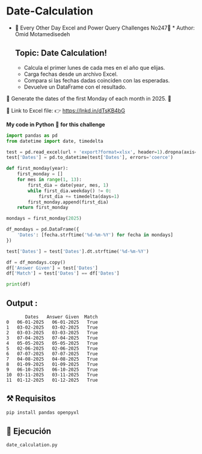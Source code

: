 # Date-Calculation
- 🌟 Every Other Day Excel and Power Query Challenges No247🌟 * Author: Omid Motamedisedeh
 
  ## Topic: Date Calculation!
    - Calcula el primer lunes de cada mes en el año que elijas.
    - Carga fechas desde un archivo Excel.
    - Compara si las fechas dadas coinciden con las esperadas.
    - Devuelve un DataFrame con el resultado.
 
 🔰 Generate the dates of the first Monday of each month in 2025. 📅
 
 🔗 Link to Excel file:
 👉 https://lnkd.in/dTsKB4bG

**My code in Python** 🐍 **for this challenge**

```python
import pandas as pd
from datetime import date, timedelta

test = pd.read_excel(url + 'export?format=xlsx', header=1).dropna(axis=1, how='all')
test['Dates'] = pd.to_datetime(test['Dates'], errors='coerce')

def first_monday(year):
    first_monday = []
    for mes in range(1, 13):
        first_dia = date(year, mes, 1)
        while first_dia.weekday() != 0:
            first_dia += timedelta(days=1)
        first_monday.append(first_dia)
    return first_monday

mondays = first_monday(2025)

df_mondays = pd.DataFrame({
    'Dates': [fecha.strftime('%d-%m-%Y') for fecha in mondays]
})

test['Dates'] = test['Dates'].dt.strftime('%d-%m-%Y')

df = df_mondays.copy()
df['Answer Given'] = test['Dates']
df['Match'] = test['Dates'] == df['Dates']

print(df)
```
## Output :

```
       Dates   Answer Given  Match
0   06-01-2025   06-01-2025   True
1   03-02-2025   03-02-2025   True
2   03-03-2025   03-03-2025   True
3   07-04-2025   07-04-2025   True
4   05-05-2025   05-05-2025   True
5   02-06-2025   02-06-2025   True
6   07-07-2025   07-07-2025   True
7   04-08-2025   04-08-2025   True
8   01-09-2025   01-09-2025   True
9   06-10-2025   06-10-2025   True
10  03-11-2025   03-11-2025   True
11  01-12-2025   01-12-2025   True
```

## ⚒ Requisitos
```bash
pip install pandas openpyxl
```
## 🚀 Ejecución
```python
date_calculation.py
```

